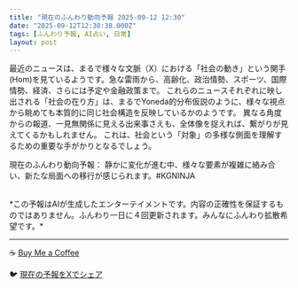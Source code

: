 ```yaml
---
title: "現在のふんわり動向予報 2025-09-12 12:30"
date: "2025-09-12T12:30:38.000Z"
tags: [ふんわり予報, AI占い, 日常]
layout: post
---
```


最近のニュースは、まるで様々な文脈（X）における「社会の動き」という関手(Hom)を見ているようです。急な雷雨から、高齢化、政治情勢、スポーツ、国際情勢、経済、さらには予定や金融政策まで。  これらのニュースそれぞれに映し出される「社会の在り方」は、まるでYoneda的分布仮説のように、様々な視点から眺めても本質的に同じ社会構造を反映しているかのようです。  異なる角度からの報道、一見無関係に見える出来事さえも、全体像を捉えれば、繋がりが見えてくるかもしれません。  これは、社会という「対象」の多様な側面を理解するための重要な手がかりとなるでしょう。


現在のふんわり動向予報：
静かに変化が進む中、様々な要素が複雑に絡み合い、新たな局面への移行が感じられます。#KGNINJA

<br>
*この予報はAIが生成したエンターテイメントです。内容の正確性を保証するものではありません。ふんわり一日に４回更新されます。みんなにふんわり拡散希望です。*

---
☕️ [Buy Me a Coffee](https://www.buymeacoffee.com/kgninja)

🐦 [現在の予報をXでシェア](https://twitter.com/intent/tweet?text=%E7%8F%BE%E5%9C%A8%E3%81%AE%E3%81%B5%E3%82%93%E3%82%8F%E3%82%8A%E4%BA%88%E5%A0%B1%3A%20%E3%80%8C%E6%9C%80%E8%BF%91%E3%81%AE%E3%83%8B%E3%83%A5%E3%83%BC%E3%82%B9%E3%81%AF%E3%80%81%E3%81%BE%E3%82%8B%E3%81%A7%E6%A7%98%E3%80%85%E3%81%AA%E6%96%87%E8%84%88%EF%BC%88X%EF%BC%89%E3%81%AB%E3%81%8A%E3%81%91%E3%82%8B%E3%80%8C%E7%A4%BE%E4%BC%9A%E3%81%AE%E5%8B%95%E3%81%8D%E3%80%8D%E3%81%A8%E3%81%84%E3%81%86%E9%96%A2%E6%89%8B(Hom)%E3%82%92%E8%A6%8B%E3%81%A6%E3%81%84%E3%82%8B%E3%82%88%E3%81%86%E3%81%A7%E3%81%99%E3%80%82%E3%80%8D%23KGNINJA%20%E7%B6%9A%E3%81%8D%E3%81%AF%E3%83%96%E3%83%AD%E3%82%B0%E3%81%A7%EF%BC%81%F0%9F%91%87&url=https%3A%2F%2Fkg-ninja.github.io%2FFunwariyoso%2F)

